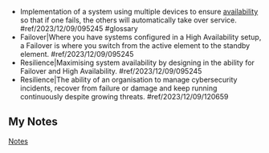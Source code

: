 - Implementation of a system using multiple devices to ensure [availability](availability.md) so that if one fails, the others will automatically take over service. #ref/2023/12/09/095245 #glossary 
- Failover|Where you have systems configured in a High Availability setup, a Failover is where you switch from the active element to the standby element. #ref/2023/12/09/095245
- Resilience|Maximising system availability by designing in the ability for Failover and High Availability. #ref/2023/12/09/095245
- Resilience|The ability of an organisation to manage cybersecurity incidents, recover from failure or damage and keep running continuously despite growing threats. #ref/2023/12/09/120659
## My Notes
[Notes](mynotes/high-availability-notes.md)
